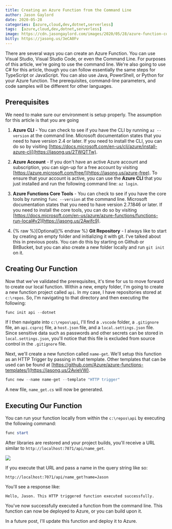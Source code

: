 ```yaml
---
title: Creating an Azure Function from the Command Line
author: Jason Gaylord
date: 2020-05-28
categories: [azure,cloud,dev,dotnet,serverless]
tags:  [azure,cloud,dev,dotnet,serverless]
image: https://cdn.jasongaylord.com/images/2020/05/28/azure-function-command-line.jpg
bitly: https://jasong.us/3eCA0Fv
---
```


There are several ways you can create an Azure Function. You can use Visual Studio, Visual Studio Code, or even the Command Line. For purposes of this article, we're going to use the command line. We're also going to use C# for this article, though you can follow essentially the same steps for TypeScript or JavaScript. You can also use Java, PowerShell, or Python for your Azure function. The prerequisites, command-line parameters, and code samples will be different for other languages.

## Prerequisites
We need to make sure our environment is setup properly. The assumption for this article is that you are going 

1. **Azure CLI** - You can check to see if you have the CLI by running `az --version` at the command line. Microsoft documentation states that you need to have version 2.4 or later. If you need to install the CLI, you can do so by visiting [https://docs.microsoft.com/en-us/cli/azure/install-azure-cli](https://jasong.us/2TWQTTw).

2. **Azure Account** - If you don't have an active Azure account and subscription, you can sign-up for a free account by visiting [https://azure.microsoft.com/free/](https://jasong.us/azure-free). To ensure that your account is active, you can use the **Azure CLI** that you just installed and run the following command line: `az login`.

3. **Azure Functions Core Tools** - You can check to see if you have the core tools by running `func --version` at the command line. Microsoft documentation states that you need to have version 2.7.1846 or later. If you need to install the core tools, you can do so by visiting [https://docs.microsoft.com/en-us/azure/azure-functions/functions-run-local#v2](https://jasong.us/2Awifc9).

4. {% raw %}[Optional]{% endraw %} **Git Repository** - I always like to start by creating an empty folder and initializing it with git. I've talked about this in previous posts. You can do this by starting on Github or BitBucket, but you can also create a new folder locally and run `git init` on it.

## Creating Our Function
Now that we've validated the prerequisites, it's time for us to move forward to create our local function. Within a new, empty folder, I'm going to create a new function project called `api`. In my case, I have repositories stored at `c:\repos`. So, I'm navigating to that directory and then executing the following:

```powershell
func init api --dotnet
```

If I then navigate into `c:\repos\api`, I'll find a `.vscode` folder, a `.gitignore` file, an `api.csproj` file, a `host.json` file, and a `local.settings.json` file. Since sensitive data such as passwords and other secrets can be stored in `local.settings.json`, you'll notice that this file is excluded from source control in the `.gitignore` file.

Next, we'll create a new function called `name-get`. We'll setup this function as an HTTP Trigger by passing in that template. Other templates that can be used can be found at [https://github.com/Azure/azure-functions-templates/](https://jasong.us/2AvieVW). 

```powershell
func new --name name-get --template "HTTP trigger"
```

A new file, `name_get.cs` will now be generated.

## Executing Our Function
You can run your function locally from within the `c:\repos\api` by executing the following command:

```powershell
func start
```

After libraries are restored and your project builds, you'll receive a URL similar to `http://localhost:7071/api/name_get`. 

![](https://cdn.jasongaylord.com/images/2020/05/28/azure-function-command-line.jpg)

If you execute that URL and pass a name in the query string like so:

```
http://localhost:7071/api/name_get?name=Jason
```

You'll see a response like:

```
Hello, Jason. This HTTP triggered function executed successfully.
```

You've now successfully executed a function from the command line. This function can now be deployed to Azure, or you can build upon it.

In a future post, I'll update this function and deploy it to Azure.